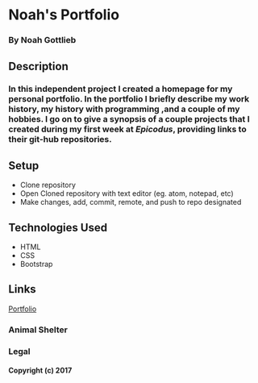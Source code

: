 # Noah's Portfolio

### By Noah Gottlieb

## Description

### In this independent project I created a homepage for my personal portfolio. In the portfolio I briefly describe my work history, my history with programming ,and a couple of my hobbies. I go on to give a synopsis of a couple projects that I created during my first week at _Epicodus_, providing links to their git-hub repositories.

## Setup

* Clone repository
* Open Cloned repository with text editor (eg. atom, notepad, etc)
* Make changes, add, commit, remote, and push to repo designated

## Technologies Used

* HTML
* CSS
* Bootstrap

## Links

[Portfolio](http://ngottlieb87.github.io/portfolio)

### Animal Shelter

### Legal

#### Copyright (c) 2017
